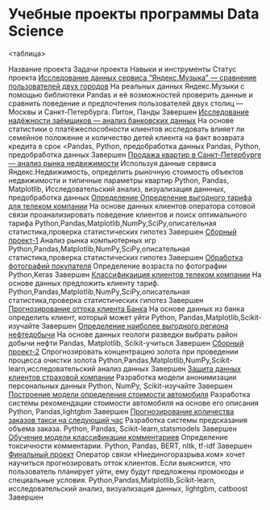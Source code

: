 # Учебные проекты программы Data Science
<таблица>
<tr>
     <th>Название проекта</th>
 <th>Задачи проекта</th>
 <th>Навыки и инструменты</th>
 <th>Статус проекта</th>
</tr> 
<tr>
 <td><a href="https://github.com/GreyGreyWolf/Yandex_Practicum_Data_Science/tree/master/1_music_of_big_cities">Исследование данных 
сервиса “Яндекс.Музыка” — сравнение пользователей двух городов</a></td>
 <td>На реальных данных Яндекс.Музыки c помощью библиотеки Pandas и её возможностей проверить данные и сравнить поведение и предпочтения 
пользователей двух столиц — Москвы и Санкт-Петербурга.</td>
 <td>Питон, Панды</td>
 <td>Завершен</td>
</tr>
<tr>
 <td><a href = "https://github.com/GreyGreyWolf/Yandex_Practicum_Data_Science/tree/master/2_data_preprocessing">Исследование 
надёжности заёмщиков — анализ банковских данных</a></td>
 <td>На основе статистики о платёжеспособности клиентов исследовать влияет ли семейное положение и количество детей клиента на факт возврата 
кредита в срок</td>
 <td><span><</span>Pandas, Python, предобработка данных</td>
 <td>Pandas, Python, предобработка данных</td>
 <td>Завершен</td>
</tr>
<tr>
  <td><a href="https://github.com/GreyGreyWolf/Yandex_Practicum_Data_Science/tree/master/3_research_for_the_sale_of_apartaments">Продажа 
квартир в Санкт-Петербурге — анализ рынка недвижимости</a></td>
  <td>Используя данные сервиса Яндекс.Недвижимость, определить рыночную стоимость объектов недвижимости и типичные параметры квартир</td>
  <td>Python, Pandas, Matplotlib, Исследовательский анализ, визуализация даннных, предобработка данных</td>
<tr>
</tr>
<tr>
 <td><a href = 
"https://github.com/GreyGreyWolf/Yandex_Practicum_Data_Science/tree/master/4_determination_of_the_prospective_tariff">Определение 
 <td><a href="https://github.com/GreyGreyWolf/Yandex_Practicum_Data_Science/tree/master/4_determination_of_the_prospective_tariff">Определение 
выгодного тарифа для телеком компании</a></td>
 <td>На основе данных клиентов оператора сотовой связи проанализировать поведение клиентов и поиск оптимального тарифа</td>
 <td>Python,Pandas,Matplotlib,NumPy,SciPy,описательная статистика,проверка статистических гипотез</td>
 <td>Завершен</td>
</tr>
<tr>
 <td><a href ="https://github.com/GreyGreyWolf/Yandex_Practicum_Data_Science/tree/master/5_prefabricated_project_1">Сборный 
проект-1</a></td>
 <td>Анализ рынка компьютерных игр</td>
 <td>Python,Pandas,Matplotlib,NumPy,SciPy,описательная статистика,проверка статистических гипотез</td>
 <td>Завершен</td>
</tr>
<tr>
 <td><a href="https://github.com/GreyGreyWolf/Yandex_Practicum_Data_Science/tree/master/14_determining_the_age_of_buyers">Обработка 
фотографий покупателя</a></td>
 <td>Определение возраста по фотографии</td>
 <td>Python,Keras</td>
 <td>Завершен</td>
</tr>
<tr>
 <td><a href="https://github.com/GreyGreyWolf/Yandex_Practicum_Data_Science/tree/master/6_recommendation_of_tariffs">Классификаиция 
клиентов телеком компании</a></td>
 <td>На основе данных предложить клиенту тариф.</td>
 <td>Python,Pandas,Matplotlib,NumPy,SciPy,описательная статистика,проверка статистических гипотез</td>
 <td>Завершен</td>
</tr>
<tr>
 <td><a href ="https://github.com/GreyGreyWolf/Yandex_Practicum_Data_Science/tree/master/7_customer_outflow">Прогнозирование 
оттока клиента Банка</a></td>
 <td>На основе данных из банка определить клиент, который может уйти</td>
 <td>Python, Pandas,Matplotlib,Scikit-изучайте</td>
 <td>Завершен</td>
</tr>
<tr>
 <td><a href="https://github.com/GreyGreyWolf/Yandex_Practicum_Data_Science/tree/master/8_choosing_the_location_for_the_well">Определение 
наиболее выгодного региона нефтедобычи</a></td>
 <td>На основе данных геологи разведки выбрать район добычи нефти</td>
 <td>Pandas, Matplotlib, Scikit-учиться</td>
 <td>Завершен</td>
</tr>
<tr>
 <td><a href ="https://github.com/GreyGreyWolf/Yandex_Practicum_Data_Science/tree/master/9_prefabricated_project_2">Сборный 
проект-2</a></td>
 <td>Спрогнозировать концентрацию золота при проведении процесса очистки золота</td>
 <td>Python,Pandas,Matplotlib,NumPy,Scikit-learn,исследовательский анализ данных</td>
 <td>Завершен</td>
</tr>
<tr>
 <td><a href ="https://github.com/GreyGreyWolf/Yandex_Practicum_Data_Science/tree/master/10_protection_of_personal_data_of_clients">Защита 
данных клиентов страховой компании</a></td>
 <td>Разработка модели анонимизации персональных данных</td>
 <td>Python, NumPy, Scikit-изучайте</td>
 <td>Завершен</td>
</tr>
<tr>
 <td><a href="https://github.com/GreyGreyWolf/Yandex_Practicum_Data_Science/tree/master/11_determining_the_cost_of_cars">Построение 
модели определения стоимости автомобиля</a></td>
 <td>Разработка системы рекомендации стоимости автомобиля на основе его описания</td>
 <td>Python, Pandas,lightgbm</td>
 <td>Завершен</td>
</tr>
<tr>
 <td><a href="https://github.com/GreyGreyWolf/Yandex_Practicum_Data_Science/tree/master/12_forecasting_taxi_orders">Прогнозирование 
количества заказов такси на следующий час</a></td>
 <td>Разработка системы предсказания объема заказа.</td>
 <td>Python, Pandas, Scikit-learn,statsmodels</td>
 <td>Завершен</td>
</tr>
<tr>
 <td><a href="https://github.com/GreyGreyWolf/Yandex_Practicum_Data_Science/tree/master/13_project_for_Wikishop">Обучение модели 
классификации комментариев</a></td>
 <td>Определение токсичности комментарии.</td>
 <td>Python, Pandas, BERT, nltk, tf-idf</td>
 <td>Завершен</td>
</tr>
<tr>
 <td><a href ="https://github.com/GreyGreyWolf/Yandex_Practicum_Data_Science/tree/master/15_final_project">Финальный 
проект</a></td>
 <td>Оператор связи «Ниединогоразрыва.ком» хочет научиться прогнозировать отток клиентов. Если выяснится, что пользователь планирует уйти, 
ему будут предложены промокоды и специальные условия.</td>
 <td>Python,Pandas,Matplotlib,Scikit-learn, исследовательский анализ, визуализация данных, lightgbm, catboost</td>
 <td>Завершен</td>
</tr>
</таблица>
